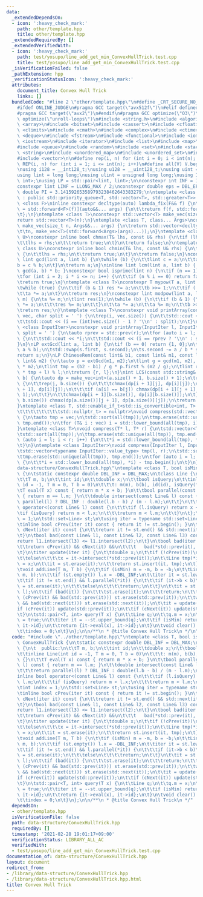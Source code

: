 ```yaml
---
data:
  _extendedDependsOn:
  - icon: ':heavy_check_mark:'
    path: other/template.hpp
    title: other/template.hpp
  _extendedRequiredBy: []
  _extendedVerifiedWith:
  - icon: ':heavy_check_mark:'
    path: test/yosupo/line_add_get_min_ConvexHullTrick.test.cpp
    title: test/yosupo/line_add_get_min_ConvexHullTrick.test.cpp
  _isVerificationFailed: false
  _pathExtension: hpp
  _verificationStatusIcon: ':heavy_check_mark:'
  attributes:
    document_title: Convex Hull Trick
    links: []
  bundledCode: "#line 2 \"other/template.hpp\"\n#define _CRT_SECURE_NO_WARNINGS\n\
    #ifdef ONLINE_JUDGE\n#pragma GCC target(\"avx512f\")\n#elif defined EVAL\n#else\n\
    #pragma GCC target(\"avx2\")\n#endif\n#pragma GCC optimize(\"O3\")\n#pragma GCC\
    \ optimize(\"unroll-loops\")\n#include <string.h>\n#include <algorithm>\n#include\
    \ <array>\n#include <bitset>\n#include <cassert>\n#include <cfloat>\n#include\
    \ <climits>\n#include <cmath>\n#include <complex>\n#include <ctime>\n#include\
    \ <deque>\n#include <fstream>\n#include <functional>\n#include <iomanip>\n#include\
    \ <iostream>\n#include <iterator>\n#include <list>\n#include <map>\n#include <memory>\n\
    #include <queue>\n#include <random>\n#include <set>\n#include <stack>\n#include\
    \ <string>\n#include <unordered_map>\n#include <unordered_set>\n#include <utility>\n\
    #include <vector>\n\n#define rep(i, n) for (int i = 0; i < int(n); i++)\n#define\
    \ REP(i, n) for (int i = 1; i <= int(n); i++)\n#define all(V) V.begin(), V.end()\n\
    \nusing i128 = __int128_t;\nusing u128 = __uint128_t;\nusing uint = unsigned int;\n\
    using lint = long long;\nusing ulint = unsigned long long;\nusing IP = std::pair<int,\
    \ int>;\nusing LP = std::pair<lint, lint>;\n\nconstexpr int INF = INT_MAX / 2;\n\
    constexpr lint LINF = LLONG_MAX / 2;\nconstexpr double eps = DBL_EPSILON;\nconstexpr\
    \ double PI = 3.141592653589793238462643383279;\n\ntemplate <class T>\nclass prique\
    \ : public std::priority_queue<T, std::vector<T>, std::greater<T>> {\n};\ntemplate\
    \ <class F>\ninline constexpr decltype(auto) lambda_fix(F&& f) {\n\treturn [f\
    \ = std::forward<F>(f)](auto&&... args) {\n\t\treturn f(f, std::forward<decltype(args)>(args)...);\n\
    \t};\n}\ntemplate <class T>\nconstexpr std::vector<T> make_vec(size_t n) {\n\t\
    return std::vector<T>(n);\n}\ntemplate <class T, class... Args>\nconstexpr auto\
    \ make_vec(size_t n, Args&&... args) {\n\treturn std::vector<decltype(make_vec<T>(args...))>(\n\
    \t\tn, make_vec<T>(std::forward<Args>(args)...));\n}\ntemplate <class T, class\
    \ U>\nconstexpr inline bool chmax(T& lhs, const U& rhs) {\n\tif (lhs < rhs) {\n\
    \t\tlhs = rhs;\n\t\treturn true;\n\t}\n\treturn false;\n}\ntemplate <class T,\
    \ class U>\nconstexpr inline bool chmin(T& lhs, const U& rhs) {\n\tif (lhs > rhs)\
    \ {\n\t\tlhs = rhs;\n\t\treturn true;\n\t}\n\treturn false;\n}\nconstexpr inline\
    \ lint gcd(lint a, lint b) {\n\twhile (b) {\n\t\tlint c = a;\n\t\ta = b;\n\t\t\
    b = c % b;\n\t}\n\treturn a;\n}\ninline lint lcm(lint a, lint b) { return a /\
    \ gcd(a, b) * b; }\nconstexpr bool isprime(lint n) {\n\tif (n == 1) return false;\n\
    \tfor (int i = 2; i * i <= n; i++) {\n\t\tif (n % i == 0) return false;\n\t}\n\
    \treturn true;\n}\ntemplate <class T>\nconstexpr T mypow(T a, lint b) {\n\tT res(1);\n\
    \twhile (true) {\n\t\tif (b & 1) res *= a;\n\t\tb >>= 1;\n\t\tif (!b) break;\n\
    \t\ta *= a;\n\t}\n\treturn res;\n}\nconstexpr lint modpow(lint a, lint b, lint\
    \ m) {\n\ta %= m;\n\tlint res(1);\n\twhile (b) {\n\t\tif (b & 1) {\n\t\t\tres\
    \ *= a;\n\t\t\tres %= m;\n\t\t}\n\t\ta *= a;\n\t\ta %= m;\n\t\tb >>= 1;\n\t}\n\
    \treturn res;\n}\ntemplate <class T>\nconstexpr void printArray(const std::vector<T>&\
    \ vec, char split = ' ') {\n\trep(i, vec.size()) {\n\t\tstd::cout << vec[i];\n\
    \t\tstd::cout << (i == (int)vec.size() - 1 ? '\\n' : split);\n\t}\n}\ntemplate\
    \ <class InputIter>\nconstexpr void printArray(InputIter l, InputIter r, char\
    \ split = ' ') {\n\tauto rprev = std::prev(r);\n\tfor (auto i = l; i != r; i++)\
    \ {\n\t\tstd::cout << *i;\n\t\tstd::cout << (i == rprev ? '\\n' : split);\n\t\
    }\n}\nLP extGcd(lint a, lint b) {\n\tif (b == 0) return {1, 0};\n\tLP s = extGcd(b,\
    \ a % b);\n\tstd::swap(s.first, s.second);\n\ts.second -= a / b * s.first;\n\t\
    return s;\n}\nLP ChineseRem(const lint& b1, const lint& m1, const lint& b2, const\
    \ lint& m2) {\n\tauto p = extGcd(m1, m2);\n\tlint g = gcd(m1, m2), l = m1 / g\
    \ * m2;\n\tlint tmp = (b2 - b1) / g * p.first % (m2 / g);\n\tlint r = (b1 + m1\
    \ * tmp + l) % l;\n\treturn {r, l};\n}\nint LCS(const std::string& a, const std::string&\
    \ b) {\n\tauto dp = make_vec<int>(a.size() + 1, b.size() + 1);\n\trep(i, a.size())\
    \ {\n\t\trep(j, b.size()) {\n\t\t\tchmax(dp[i + 1][j], dp[i][j]);\n\t\t\tchmax(dp[i][j\
    \ + 1], dp[i][j]);\n\t\t\tif (a[i] == b[j]) chmax(dp[i + 1][j + 1], dp[i][j] +\
    \ 1);\n\t\t}\n\t\tchmax(dp[i + 1][b.size()], dp[i][b.size()]);\n\t}\n\trep(j,\
    \ b.size()) chmax(dp[a.size()][j + 1], dp[a.size()][j]);\n\treturn dp[a.size()][b.size()];\n\
    }\ntemplate <class T, std::enable_if_t<std::is_convertible<int, T>::value,\n\t\
    \t\t\t\t\t\t\t\tstd::nullptr_t> = nullptr>\nvoid compress(std::vector<T>& vec)\
    \ {\n\tauto tmp = vec;\n\tstd::sort(all(tmp));\n\ttmp.erase(std::unique(all(tmp)),\
    \ tmp.end());\n\tfor (T& i : vec) i = std::lower_bound(all(tmp), i) - tmp.begin();\n\
    }\ntemplate <class T>\nvoid compress(T* l, T* r) {\n\tstd::vector<T> tmp(l, r);\n\
    \tstd::sort(all(tmp));\n\ttmp.erase(std::unique(all(tmp)), tmp.end());\n\tfor\
    \ (auto i = l; i < r; i++) {\n\t\t*i = std::lower_bound(all(tmp), *i) - tmp.begin();\n\
    \t}\n}\ntemplate <class InputIter>\nvoid compress(InputIter l, InputIter r) {\n\
    \tstd::vector<typename InputIter::value_type> tmp(l, r);\n\tstd::sort(all(tmp));\n\
    \ttmp.erase(std::unique(all(tmp)), tmp.end());\n\tfor (auto i = l; i < r; i++)\
    \ {\n\t\t*i = std::lower_bound(all(tmp), *i) - tmp.begin();\n\t}\n}\n#line 2 \"\
    data-structure/ConvexHullTrick.hpp\"\ntemplate <class T, bool isMin>\nclass ConvexHullTrick\
    \ {\n\tstatic constexpr double DBL_INF = DBL_MAX;\n\tclass Line {\n\t  public:\n\
    \t\tT m, b;\n\t\tint id;\n\t\tdouble x;\n\t\tbool isQuery;\n\t\tinline Line(int\
    \ id = -1, T m = 0, T b = 0)\n\t\t\t: m(m), b(b), id(id), isQuery(false) {}\n\t\
    \tT eval(T x) const { return m * x + b; }\n\t\tbool parallel(const Line& l) const\
    \ { return m == l.m; }\n\t\tdouble intersect(const Line& l) const {\n\t\t\treturn\
    \ parallel(l) ? DBL_INF : double(l.b - b) / (m - l.m);\n\t\t}\n\t\tinline bool\
    \ operator<(const Line& l) const {\n\t\t\tif (l.isQuery) return x < l.m;\n\t\t\
    \tif (isQuery) return m < l.x;\n\t\t\treturn m < l.m;\n\t\t}\n\t};\n\tint index\
    \ = 1;\n\tstd::set<Line> st;\n\tusing iter = typename std::set<Line>::iterator;\n\
    \tinline bool cPrev(iter it) const { return it != st.begin(); }\n\tinline bool\
    \ cNext(iter it) const {\n\t\treturn it != st.end() && std::next(it) != st.end();\n\
    \t}\n\tbool bad(const Line& l1, const Line& l2, const Line& l3) const {\n\t\t\
    return l1.intersect(l3) <= l1.intersect(l2);\n\t}\n\tbool bad(iter it) const {\n\
    \t\treturn cPrev(it) && cNext(it) &&\n\t\t\t   bad(*std::prev(it), *it, *std::next(it));\n\
    \t}\n\titer update(iter it) {\n\t\tdouble x;\n\t\tif (!cPrev(it))\n\t\t\tx = -DBL_INF;\n\
    \t\telse\n\t\t\tx = it->intersect(*std::prev(it));\n\t\tLine tmp(*it);\n\t\ttmp.x\
    \ = x;\n\t\tit = st.erase(it);\n\t\treturn st.insert(it, tmp);\n\t}\n\n  public:\n\
    \tvoid addLine(T m, T b) {\n\t\tif (isMin) m = -m, b = -b;\n\t\tLine l(index++,\
    \ m, b);\n\t\tif (st.empty()) l.x = -DBL_INF;\n\t\titer it = st.lower_bound(l);\n\
    \t\tif (it != st.end() && l.parallel(*it)) {\n\t\t\tif (it->b < b)\n\t\t\t\tit\
    \ = st.erase(it);\n\t\t\telse\n\t\t\t\treturn;\n\t\t}\n\t\tit = st.insert(it,\
    \ l);\n\t\tif (bad(it)) {\n\t\t\tst.erase(it);\n\t\t\treturn;\n\t\t}\n\t\twhile\
    \ (cPrev(it) && bad(std::prev(it))) st.erase(std::prev(it));\n\t\twhile (cNext(it)\
    \ && bad(std::next(it))) st.erase(std::next(it));\n\t\tit = update(it);\n\t\t\
    if (cPrev(it)) update(std::prev(it));\n\t\tif (cNext(it)) update(std::next(it));\n\
    \t}\n\tstd::pair<T, int> query(T x) {\n\t\tLine q;\n\t\tq.m = x;\n\t\tq.isQuery\
    \ = true;\n\t\titer it = --st.upper_bound(q);\n\t\tif (isMin) return {-it->eval(x),\
    \ it->id};\n\t\treturn {it->eval(x), it->id};\n\t}\n\tvoid clear() {\n\t\tst.clear();\n\
    \t\tindex = 0;\n\t}\n};\n\n/**\n * @title Convex Hull Trick\n */\n"
  code: "#include \"../other/template.hpp\"\ntemplate <class T, bool isMin>\nclass\
    \ ConvexHullTrick {\n\tstatic constexpr double DBL_INF = DBL_MAX;\n\tclass Line\
    \ {\n\t  public:\n\t\tT m, b;\n\t\tint id;\n\t\tdouble x;\n\t\tbool isQuery;\n\
    \t\tinline Line(int id = -1, T m = 0, T b = 0)\n\t\t\t: m(m), b(b), id(id), isQuery(false)\
    \ {}\n\t\tT eval(T x) const { return m * x + b; }\n\t\tbool parallel(const Line&\
    \ l) const { return m == l.m; }\n\t\tdouble intersect(const Line& l) const {\n\
    \t\t\treturn parallel(l) ? DBL_INF : double(l.b - b) / (m - l.m);\n\t\t}\n\t\t\
    inline bool operator<(const Line& l) const {\n\t\t\tif (l.isQuery) return x <\
    \ l.m;\n\t\t\tif (isQuery) return m < l.x;\n\t\t\treturn m < l.m;\n\t\t}\n\t};\n\
    \tint index = 1;\n\tstd::set<Line> st;\n\tusing iter = typename std::set<Line>::iterator;\n\
    \tinline bool cPrev(iter it) const { return it != st.begin(); }\n\tinline bool\
    \ cNext(iter it) const {\n\t\treturn it != st.end() && std::next(it) != st.end();\n\
    \t}\n\tbool bad(const Line& l1, const Line& l2, const Line& l3) const {\n\t\t\
    return l1.intersect(l3) <= l1.intersect(l2);\n\t}\n\tbool bad(iter it) const {\n\
    \t\treturn cPrev(it) && cNext(it) &&\n\t\t\t   bad(*std::prev(it), *it, *std::next(it));\n\
    \t}\n\titer update(iter it) {\n\t\tdouble x;\n\t\tif (!cPrev(it))\n\t\t\tx = -DBL_INF;\n\
    \t\telse\n\t\t\tx = it->intersect(*std::prev(it));\n\t\tLine tmp(*it);\n\t\ttmp.x\
    \ = x;\n\t\tit = st.erase(it);\n\t\treturn st.insert(it, tmp);\n\t}\n\n  public:\n\
    \tvoid addLine(T m, T b) {\n\t\tif (isMin) m = -m, b = -b;\n\t\tLine l(index++,\
    \ m, b);\n\t\tif (st.empty()) l.x = -DBL_INF;\n\t\titer it = st.lower_bound(l);\n\
    \t\tif (it != st.end() && l.parallel(*it)) {\n\t\t\tif (it->b < b)\n\t\t\t\tit\
    \ = st.erase(it);\n\t\t\telse\n\t\t\t\treturn;\n\t\t}\n\t\tit = st.insert(it,\
    \ l);\n\t\tif (bad(it)) {\n\t\t\tst.erase(it);\n\t\t\treturn;\n\t\t}\n\t\twhile\
    \ (cPrev(it) && bad(std::prev(it))) st.erase(std::prev(it));\n\t\twhile (cNext(it)\
    \ && bad(std::next(it))) st.erase(std::next(it));\n\t\tit = update(it);\n\t\t\
    if (cPrev(it)) update(std::prev(it));\n\t\tif (cNext(it)) update(std::next(it));\n\
    \t}\n\tstd::pair<T, int> query(T x) {\n\t\tLine q;\n\t\tq.m = x;\n\t\tq.isQuery\
    \ = true;\n\t\titer it = --st.upper_bound(q);\n\t\tif (isMin) return {-it->eval(x),\
    \ it->id};\n\t\treturn {it->eval(x), it->id};\n\t}\n\tvoid clear() {\n\t\tst.clear();\n\
    \t\tindex = 0;\n\t}\n};\n\n/**\n * @title Convex Hull Trick\n */"
  dependsOn:
  - other/template.hpp
  isVerificationFile: false
  path: data-structure/ConvexHullTrick.hpp
  requiredBy: []
  timestamp: '2021-02-28 19:01:17+09:00'
  verificationStatus: LIBRARY_ALL_AC
  verifiedWith:
  - test/yosupo/line_add_get_min_ConvexHullTrick.test.cpp
documentation_of: data-structure/ConvexHullTrick.hpp
layout: document
redirect_from:
- /library/data-structure/ConvexHullTrick.hpp
- /library/data-structure/ConvexHullTrick.hpp.html
title: Convex Hull Trick
---
```

